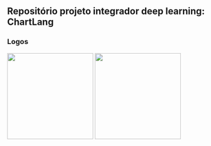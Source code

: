 ## Repositório projeto integrador deep learning: ChartLang

### Logos

<img src="https://github.com/user-attachments/assets/a9499582-7296-4f13-bd3c-e68c560d66c4" width="200" />
<img src="https://github.com/user-attachments/assets/9e328b43-4edd-4a37-9bba-a8d2874a7f2c" width="200" />

